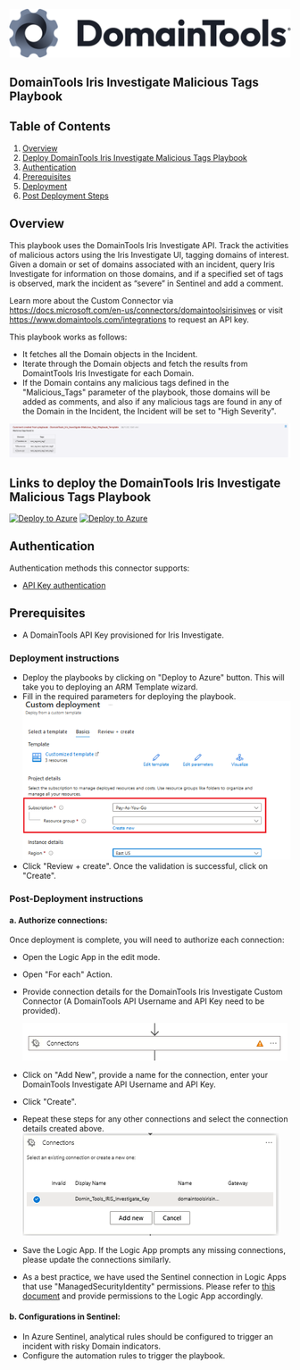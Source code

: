 ![DomainTools](./graphics/DomainTools.png)<br>
## DomainTools Iris Investigate Malicious Tags Playbook
## Table of Contents

1. [Overview](#overview)
1. [Deploy DomainTools Iris Investigate Malicious Tags Playbook](#deployplaybook)
1. [Authentication](#authentication)
1. [Prerequisites](#prerequisites)
1. [Deployment](#deployment)
1. [Post Deployment Steps](#postdeployment)


<a name="overview">

## Overview
This playbook uses the DomainTools Iris Investigate API. Track the activities of malicious actors using the Iris Investigate UI, tagging domains of interest. Given a domain or set of domains associated with an incident, query Iris Investigate for information on those domains, and if a specified set of tags is observed, mark the incident as “severe” in Sentinel and add a comment.
 
Learn more about the Custom Connector via https://docs.microsoft.com/en-us/connectors/domaintoolsirisinves or visit https://www.domaintools.com/integrations to request an API key.

This playbook works as follows:
- It fetches all the Domain objects in the Incident.
- Iterate through the Domain objects and fetch the results from DomaintTools Iris Investigate for each Domain.
- If the Domain contains any malicious tags defined in the "Malicious_Tags" parameter of the playbook, those domains will be added as comments, and also if any malicious tags are found in any of the Domain in the Incident, the Incident will be set to "High Severity".

![Incident Comments](./graphics/comments1.png)

<a name="deployplaybook">

## Links to deploy the DomainTools Iris Investigate Malicious Tags Playbook

[![Deploy to Azure](https://aka.ms/deploytoazurebutton)](https://portal.azure.com/#create/Microsoft.Template/uri/https%3A%2F%2Fwww.github.com%dnunes-domaintools%2FAzure-Sentinel%2Fmaster%2FSolutions%2FDomainTools%2FPlaybooks%2FDomainTools_Iris_Investigate-Malicious_Tags_Playbook%2Fazuredeploy.json) [![Deploy to Azure](https://aka.ms/deploytoazuregovbutton)](https://portal.azure.us/#create/Microsoft.Template/uri/https%3A%2F%2Fwww.github.com%dnunes-domaintools%2FAzure-Sentinel%2Fmaster%2FSolutions%2FDomainTools%2FPlaybooks%2FDomainTools_Iris_Investigate-Malicious_Tags_Playbook%2Fazuredeploy.json)

<a name="authentication">

## Authentication
Authentication methods this connector supports:
 - [API Key authentication](https://www.domaintools.com/integrations)

<a name="prerequisites">

## Prerequisites
- A DomainTools API Key provisioned for Iris Investigate.

<a name="deployment">

### Deployment instructions
- Deploy the playbooks by clicking on "Deploy to Azure" button. This will take you to deploying an ARM Template wizard.
- Fill in the required parameters for deploying the playbook.
  ![deployment](./graphics/deployment.png)
- Click "Review + create". Once the validation is successful, click on "Create".  

<a name="postdeployment">

### Post-Deployment instructions
#### a. Authorize connections: 
Once deployment is complete, you will need to authorize each connection:
- Open the Logic App in the edit mode.
- Open "For each" Action.
- Provide connection details for the DomainTools Iris Investigate Custom Connector (A DomainTools API Username and API Key need to be provided).

  ![for_each](./graphics/for_each.png)
- Click on "Add New", provide a name for the connection, enter your DomainTools Investigate API Username and API Key.
- Click "Create".
- Repeat these steps for any other connections and select the connection details created above.
  ![connection](./graphics/connection.png)
- Save the Logic App. If the Logic App prompts any missing connections, please update the connections similarly.
- As a best practice, we have used the Sentinel connection in Logic Apps that use "ManagedSecurityIdentity" permissions. Please refer to [this document](https://techcommunity.microsoft.com/t5/microsoft-sentinel-blog/what-s-new-managed-identity-for-azure-sentinel-logic-apps/ba-p/2068204) and provide permissions to the Logic App accordingly.
#### b. Configurations in Sentinel:
- In Azure Sentinel, analytical rules should be configured to trigger an incident with risky Domain indicators. 
- Configure the automation rules to trigger the playbook.
